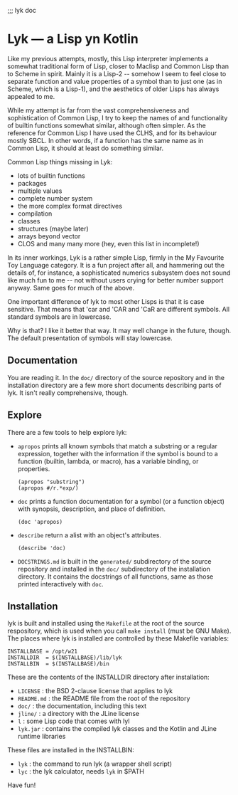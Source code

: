 ;;; lyk doc

Lyk — a Lisp yn Kotlin
======================

Like my previous attempts, mostly, this Lisp interpreter implements
a somewhat traditional form of Lisp, closer to Maclisp and Common
Lisp than to Scheme in spirit. Mainly it is a Lisp-2 -- somehow I
seem to feel close to separate function and value properties of a
symbol than to just one (as in Scheme, which is a Lisp-1), and the
aesthetics of older Lisps has always appealed to me.

While my attempt is far from the vast comprehensiveness and
sophistication of Common Lisp, I try to keep the names of and
functionality of builtin functions somewhat similar, although often
simpler. As the reference for Common Lisp I have used the CLHS, and
for its behaviour mostly SBCL. In other words, if a function has the
same name as in Common Lisp, it should at least do something
similar.

Common Lisp things missing in Lyk:
  - lots of builtin functions
  - packages
  - multiple values
  - complete number system
  - the more complex format directives
  - compilation
  - classes
  - structures (maybe later)
  - arrays beyond vector
  - CLOS
  and many many more (hey, even this list in incomplete!)

In its inner workings, Lyk is a rather simple Lisp, firmly in the My
Favourite Toy Language category. It is a fun project after all, and
hammering out the details of, for instance, a sophisticated numerics
subsystem does not sound like much fun to me -- not without users
crying for better number support anyway. Same goes for much of the
above.

One important difference of lyk to most other Lisps is that it is
case sensitive. That means that 'car and 'CAR and 'CaR are different
symbols. All standard symbols are in lowercase.

Why is that? I like it better that way. It may well change in the
future, though. The default presentation of symbols will stay
lowercase.


Documentation
-------------

You are reading it. In the `doc/` directory of the source repository
and in the installation directory are a few more short documents
describing parts of lyk. It isn't really comprehensive, though.


Explore
-------

There are a few tools to help explore lyk:

  - `apropos` prints all known symbols that match a substring or a
    regular expression, together with the information if the symbol
    is bound to a function (builtin, lambda, or macro), has a
    variable binding, or properties.

        (apropos "substring")
        (apropos #/r.*exp/)

  - `doc` prints a function documentation for a symbol (or a
    function object) with synopsis, description, and place of
    definition.

        (doc 'apropos)

  - `describe` return a alist with an object's attributes.

        (describe 'doc)

  - `DOCSTRINGS.md` is built in the `generated/` subdirectory of the
    source repository and installed in the `doc/` subdirectory of
    the installation directory. It contains the docstrings of all
    functions, same as those printed interactively with `doc`.


Installation
------------

lyk is built and installed using the `Makefile` at the root of the
source respository, which is used when you call `make install` (must
be GNU Make). The places where lyk is installed are controlled by
these Makefile variables:

    INSTALLBASE = /opt/w21
    INSTALLDIR  = $(INSTALLBASE)/lib/lyk
    INSTALLBIN  = $(INSTALLBASE)/bin

These are the contents of the INSTALLDIR directory after
installation:

  - `LICENSE`   : the BSD 2-clause license that applies to lyk
  - `README.md` : the README file from the root of the repository
  - `doc/`      : the documentation, including this text
  - `jline/`    : a directory with the JLine license
  - `l`         : some Lisp code that comes with lyl
  - `lyk.jar`   : contains the compiled lyk classes and the Kotlin and
                  JLine runtime libraries

These files are installed in the INSTALLBIN:

  - `lyk`       : the command to run lyk (a wrapper shell script)
  - `lyc`       : the lyk calculator, needs `lyk` in $PATH


Have fun!
